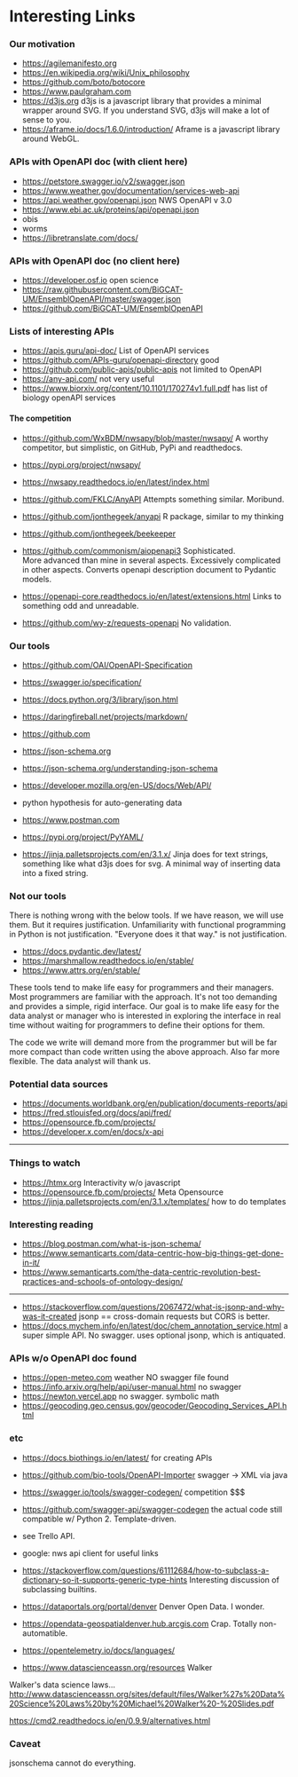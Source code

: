 # Interesting Links


### Our motivation

- https://agilemanifesto.org
- https://en.wikipedia.org/wiki/Unix_philosophy
- https://github.com/boto/botocore
- https://www.paulgraham.com
- https://d3js.org
  d3js is a javascript library that provides a minimal wrapper around SVG.  If
  you understand SVG, d3js will make a lot of sense to you.
- https://aframe.io/docs/1.6.0/introduction/
  Aframe is a javascript library around WebGL.


### APIs with OpenAPI doc  (with client here)

- https://petstore.swagger.io/v2/swagger.json
- https://www.weather.gov/documentation/services-web-api
- https://api.weather.gov/openapi.json NWS   OpenAPI v 3.0
- https://www.ebi.ac.uk/proteins/api/openapi.json
- obis
- worms
- https://libretranslate.com/docs/


### APIs with OpenAPI doc  (no client here)

- https://developer.osf.io  open science
- https://raw.githubusercontent.com/BiGCAT-UM/EnsemblOpenAPI/master/swagger.json
- https://github.com/BiGCAT-UM/EnsemblOpenAPI

### Lists of interesting APIs

- https://apis.guru/api-doc/    List of OpenAPI services
- https://github.com/APIs-guru/openapi-directory   good
- https://github.com/public-apis/public-apis   not limited to OpenAPI
- https://any-api.com/      not very useful
- https://www.biorxiv.org/content/10.1101/170274v1.full.pdf
    has list of biology openAPI services

#### The competition

- https://github.com/WxBDM/nwsapy/blob/master/nwsapy/ 
A worthy competitor, but simplistic,  on GitHub, PyPi and readthedocs.
- https://pypi.org/project/nwsapy/
- https://nwsapy.readthedocs.io/en/latest/index.html

- https://github.com/FKLC/AnyAPI 
Attempts something similar.  Moribund.

- https://github.com/jonthegeek/anyapi 
R package, similar to my thinking
- https://github.com/jonthegeek/beekeeper

- https://github.com/commonism/aiopenapi3 Sophisticated.  
More advanced than mine in several aspects. 
Excessively complicated in other aspects. 
Converts openapi description document to Pydantic models.

- https://openapi-core.readthedocs.io/en/latest/extensions.html 
    Links to something odd and unreadable.

- https://github.com/wy-z/requests-openapi No validation.


### Our tools

- https://github.com/OAI/OpenAPI-Specification
- https://swagger.io/specification/
- https://docs.python.org/3/library/json.html
- https://daringfireball.net/projects/markdown/
- https://github.com
- https://json-schema.org
- https://json-schema.org/understanding-json-schema
- https://developer.mozilla.org/en-US/docs/Web/API/
- python hypothesis for auto-generating data

- https://www.postman.com
- https://pypi.org/project/PyYAML/
- https://jinja.palletsprojects.com/en/3.1.x/
Jinja does for text strings, something like what d3js does for svg.  A minimal
way of inserting data into a fixed string.

### Not our tools

There is nothing wrong with the below tools.  If we have reason, we will use
them.  But it requires justification.  Unfamiliarity with functional programming
in Python is not justification.  "Everyone does it that way." is not
justification.

- https://docs.pydantic.dev/latest/
- https://marshmallow.readthedocs.io/en/stable/
- https://www.attrs.org/en/stable/

These tools tend to make life easy for programmers and their managers.  Most
programmers are familiar with the approach.  It's not too demanding and provides
a simple, rigid interface.  Our goal is to make life easy for the data analyst
or manager who is interested in exploring the interface in real time without
waiting for programmers to define their options for them.

The code we write will demand more from the programmer but will be far more
compact than code written using the above approach.  Also far more flexible.
The data analyst will thank us.


### Potential data sources

- https://documents.worldbank.org/en/publication/documents-reports/api
- https://fred.stlouisfed.org/docs/api/fred/
- https://opensource.fb.com/projects/
- https://developer.x.com/en/docs/x-api

-----------

### Things to watch

- https://htmx.org  Interactivity w/o javascript
- https://opensource.fb.com/projects/ Meta Opensource
- https://jinja.palletsprojects.com/en/3.1.x/templates/
   how to do templates

### Interesting reading

- https://blog.postman.com/what-is-json-schema/
- https://www.semanticarts.com/data-centric-how-big-things-get-done-in-it/
- https://www.semanticarts.com/the-data-centric-revolution-best-practices-and-schools-of-ontology-design/

----------------

- https://stackoverflow.com/questions/2067472/what-is-jsonp-and-why-was-it-created
  jsonp == cross-domain requests
  but CORS is better.
- https://docs.mychem.info/en/latest/doc/chem_annotation_service.html
  a super simple API.  No swagger.
  uses optional jsonp, which is antiquated.


### APIs w/o OpenAPI doc found

- https://open-meteo.com  weather    NO swagger file found
- https://info.arxiv.org/help/api/user-manual.html  no swagger
- https://newton.vercel.app   no swagger.   symbolic math
- https://geocoding.geo.census.gov/geocoder/Geocoding_Services_API.html


### etc

- https://docs.biothings.io/en/latest/  for creating APIs
- https://github.com/bio-tools/OpenAPI-Importer   swagger -> XML via java
- https://swagger.io/tools/swagger-codegen/  competition $$$
- https://github.com/swagger-api/swagger-codegen  the actual code
  still compatible w/ Python 2.
  Template-driven.

- see Trello API.
- google:  nws api client       for useful links

- https://stackoverflow.com/questions/61112684/how-to-subclass-a-dictionary-so-it-supports-generic-type-hints
  Interesting discussion of subclassing builtins.

- https://dataportals.org/portal/denver
    Denver Open Data.   I wonder.
- https://opendata-geospatialdenver.hub.arcgis.com
    Crap.  Totally non-automatible.

- https://opentelemetry.io/docs/languages/

- https://www.datascienceassn.org/resources Walker

Walker's data science laws...
http://www.datascienceassn.org/sites/default/files/Walker%27s%20Data%20Science%20Laws%20by%20Michael%20Walker%20-%20Slides.pdf

https://cmd2.readthedocs.io/en/0.9.9/alternatives.html

### Caveat

jsonschema cannot do everything.


